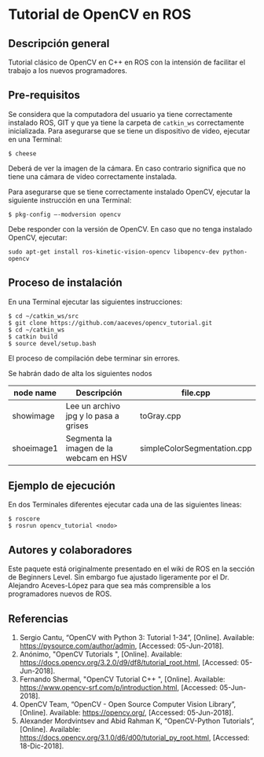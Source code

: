 # Tutorial de OpenCV en ROS

## Descripción general
Tutorial clásico de OpenCV en C++ en ROS con la intensión de facilitar el trabajo a los nuevos programadores.

## Pre-requisitos
Se considera que la computadora del usuario ya tiene correctamente instalado ROS, GIT y que ya tiene la carpeta de `catkin_ws` correctamente inicializada.
Para asegurarse que se tiene un dispositivo de video, ejecutar en una Terminal:
```
$ cheese
```
Deberá de ver la imagen de la cámara. En caso contrario significa que no tiene una cámara de video correctamente instalada. 

Para asegurarse que se tiene correctamente instalado OpenCV, ejecutar la siguiente instrucción en una Terminal:
```
$ pkg-config –-modversion opencv
```
Debe responder con la versión de OpenCV. En caso que no tenga instalado OpenCV, ejecutar:
```
sudo apt-get install ros-kinetic-vision-opencv libopencv-dev python-opencv
```

## Proceso de instalación
En una Terminal ejecutar las siguientes instrucciones:
```
$ cd ~/catkin_ws/src
$ git clone https://github.com/aaceves/opencv_tutorial.git
$ cd ~/catkin_ws
$ catkin build
$ source devel/setup.bash
```
El proceso de compilación debe terminar sin errores. 

Se habrán dado de alta los siguientes nodos

| node name | Descripción | file.cpp |
| --- | --- | --- |
| showimage | Lee un archivo jpg y lo pasa a grises | toGray.cpp | 
| shoeimage1 | Segmenta la imagen de la webcam en HSV | simpleColorSegmentation.cpp |


## Ejemplo de ejecución

En dos Terminales diferentes ejecutar cada una de las siguientes lineas:
```
$ roscore
$ rosrun opencv_tutorial <nodo>
```


## Autores y colaboradores
Este paquete está originalmente presentado en el wiki de ROS en la sección de Beginners Level. Sin embargo fue ajustado ligeramente por el Dr. Alejandro Aceves-López para que sea más comprensible a los programadores nuevos de ROS.

## Referencias
1. Sergio Cantu, “OpenCV with Python 3: Tutorial 1-34”, [Online]. Available: https://pysource.com/author/admin, [Accessed: 05-Jun-2018].
2. Anónimo, "OpenCV Tutorials ", [Online]. Available: https://docs.opencv.org/3.2.0/d9/df8/tutorial_root.html, [Accessed: 05-Jun-2018].
3. Fernando Shermal, "OpenCV Tutorial C++ ", [Online]. Available: https://www.opencv-srf.com/p/introduction.html, [Accessed: 05-Jun-2018].
4. OpenCV Team, “OpenCV - Open Source Computer Vision Library”, [Online]. Available: https://opencv.org/, [Accessed: 05-Jun-2018].
5. Alexander Mordvintsev and Abid Rahman K, “OpenCV-Python Tutorials”, [Online]. Available: https://docs.opencv.org/3.1.0/d6/d00/tutorial_py_root.html, [Accessed: 18-Dic-2018].
